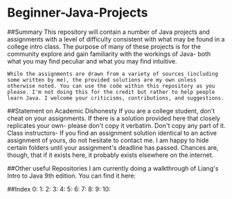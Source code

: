 Beginner-Java-Projects
======================

##Summary
	This repository will contain a number of Java projects and assignments with a level of difficulty consistent with what may be found in a college intro class. The purpose of many of these projects is for the community explore and gain familiarity with the workings of Java- both what you may find peculiar and what you may find intuitive. 

	While the assignments are drawn from a variety of sources (including some written by me), the provided solutions are my own unless otherwise noted. You can use the code within this repository as you please. I'm not doing this for the credit but rather to help people learn Java. I welcome your criticisms, contributions, and suggestions.

##Statement on Academic Dishonesty
	If you are a college student, don't cheat on your assignments. If there is a solution provided here that closely replicates your own- please don't copy it verbatim. Don't copy any part of it. Class instructors- If you find an assignment solution identical to an active assignment of yours, do not hesitate to contact me. I am happy to hide certain folders until your assignment's deadline has passed. Chances are, though, that if it exists here, it probably exists elsewhere on the internet.

##Other useful Repositories
	I am currently doing a walkthrough of Liang's Intro to Java 9th edition. You can find it here: 

##Index
0:
1:
2:
3:
4:
5:
6:
7:
8:
9:
10: